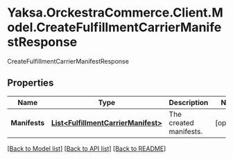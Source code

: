 # Yaksa.OrckestraCommerce.Client.Model.CreateFulfillmentCarrierManifestResponse
CreateFulfillmentCarrierManifestResponse

## Properties

Name | Type | Description | Notes
------------ | ------------- | ------------- | -------------
**Manifests** | [**List&lt;FulfillmentCarrierManifest&gt;**](FulfillmentCarrierManifest.md) | The created manifests. | [optional] 

[[Back to Model list]](../README.md#documentation-for-models) [[Back to API list]](../README.md#documentation-for-api-endpoints) [[Back to README]](../README.md)

